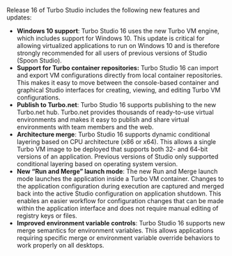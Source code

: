 Release 16 of Turbo Studio includes the following new features and updates:

- **Windows 10 support**: Turbo Studio 16 uses the new Turbo VM engine, which includes support for Windows 10. This update is critical for allowing virtualized applications to run on Windows 10 and is therefore strongly recommended for all users of previous versions of Studio (Spoon Studio).
- **Support for Turbo container repositories:** Turbo Studio 16 can import and export VM configurations directly from local container repositories. This makes it easy to move between the console-based container and graphical Studio interfaces for creating, viewing, and editing Turbo VM configurations.
- **Publish to Turbo.net**: Turbo Studio 16 supports publishing to the new Turbo.net hub. Turbo.net provides thousands of ready-to-use virtual environments and makes it easy to publish and share virtual environments with team members and the web.
- **Architecture merge**: Turbo Studio 16 supports dynamic conditional layering based on CPU architecture (x86 or x64). This allows a single Turbo VM image to be deployed that supports both 32- and 64-bit versions of an application. Previous versions of Studio only supported conditional layering based on operating system version.
- **New “Run and Merge” launch mode**: The new Run and Merge launch mode launches the application inside a Turbo VM container. Changes to the application configuration during execution are captured and merged back into the active Studio configuration on application shutdown. This enables an easier workflow for configuration changes that can be made within the application interface and does not require manual editing of registry keys or files.
- **Improved environment variable controls**: Turbo Studio 16 supports new merge semantics for environment variables. This allows applications requiring specific merge or environment variable override behaviors to work properly on all desktops.



